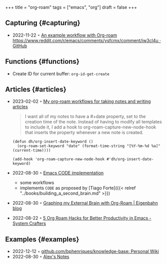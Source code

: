 +++
title = "org-roam"
tags = ["emacs", "org"]
draft = false
+++

## Capturing {#capturing}

-   2022-11-22 ◦ [An example workflow with Org-roam https://www.reddit.com/r/emacs/comments/ysfcmx/comment/iw3cl4u · GitHub](https://gist.github.com/nickanderson/00005b5b03e323a65ada98c5fa5ebb11)


## Functions {#functions}

-   Create ID for current buffer: `org-id-get-create`


## Articles {#articles}

-   2023-02-02 ◦ [My org-roam workflows for taking notes and writing articles](http://honnef.co/articles/my-org-roam-workflows-for-taking-notes-and-writing-articles/)

    > I want all of my notes to have a #+date property, set to the creation time of the note. Instead of having to modify all templates to include it, I add a hook to org-roam-capture-new-node-hook that inserts the property whenever a new note is created.

    ```emacs-lisp
    (defun dh/org-insert-date-keyword ()
      (org-roam-set-keyword "date" (format-time-string "[%Y-%m-%d %a]" (current-time))))

    (add-hook 'org-roam-capture-new-node-hook #'dh/org-insert-date-keyword)
    ```

-   2022-08-30 ◦ [Emacs CODE implementation](https://renatgalimov.github.io/org-basb-code/)
    -   some workflows
    -   implements `CODE` as proposed by [Tiago Forte]({{< relref "../books/building_a_second_brain.md" >}})
-   2022-08-30 ◦ [Graphing my External Brain with Org-Roam | Eigenbahn blog](https://www.eigenbahn.com/2021/09/15/org-roam)
-   2022-08-22 ◦ [5 Org Roam Hacks for Better Productivity in Emacs - System Crafters](https://systemcrafters.net/build-a-second-brain-in-emacs/5-org-roam-hacks/)


## Examples {#examples}

-   2022-12-12 ◦ [github.com/bphenriques/knowledge-base: Personal Wiki](https://github.com/bphenriques/knowledge-base)
-   2022-08-30 ◦ [Alex's Notes](https://notes.alexkehayias.com/)
